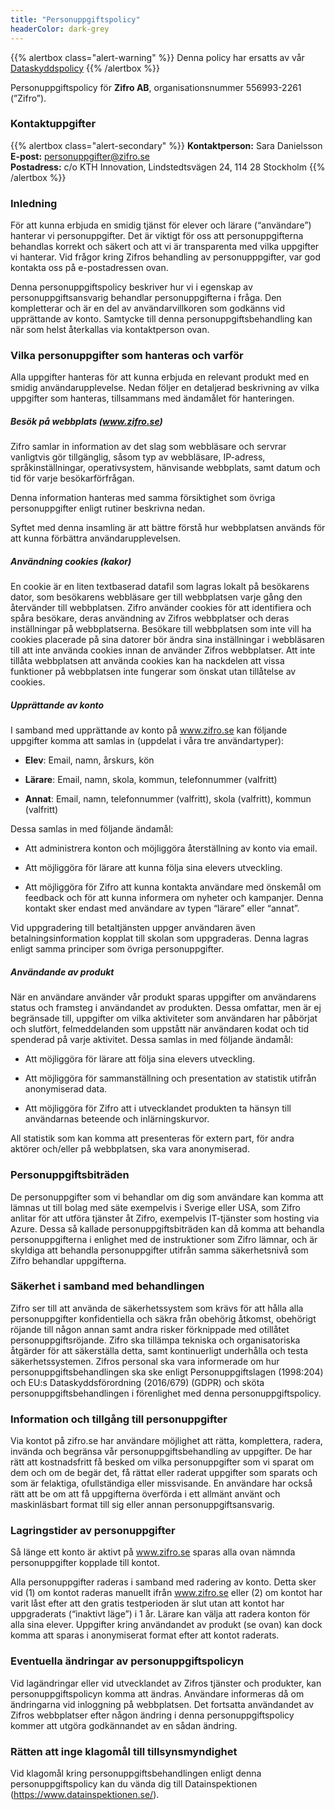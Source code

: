 ```yaml
---
title: "Personuppgiftspolicy"
headerColor: dark-grey
---
```


{{% alertbox class="alert-warning" %}}
Denna policy har ersatts av vår [Dataskyddspolicy](/dataskyddspolicy)
{{% /alertbox %}}

Personuppgiftspolicy för **Zifro AB**, organisationsnummer 556993-2261 (”Zifro”).

### Kontaktuppgifter

{{% alertbox class="alert-secondary" %}}
**Kontaktperson:** Sara Danielsson <br>
**E-post:** <personuppgifter@zifro.se>\
**Postadress:** c/o KTH Innovation, Lindstedtsvägen 24, 114 28 Stockholm
{{% /alertbox %}}

### Inledning

För att kunna erbjuda en smidig tjänst för elever och lärare
(“användare”) hanterar vi personuppgifter. Det är viktigt för
oss att personuppgifterna behandlas korrekt och säkert och att vi är
transparenta med vilka uppgifter vi hanterar. Vid frågor kring Zifros
behandling av personupppgifter, var god kontakta oss på e-postadressen
ovan.

Denna personuppgiftspolicy beskriver hur vi i egenskap av
personuppgiftsansvarig behandlar personuppgifterna i fråga. Den
kompletterar och är en del av användarvillkoren som godkänns vid
upprättande av konto. Samtycke till denna personuppgiftsbehandling kan
när som helst återkallas via kontaktperson ovan.

### Vilka personuppgifter som hanteras och varför

Alla uppgifter hanteras för att kunna erbjuda en relevant produkt med
en smidig användarupplevelse. Nedan följer en detaljerad beskrivning
av vilka uppgifter som hanteras, tillsammans med ändamålet för
hanteringen.

##### Besök på webbplats (www.zifro.se)

Zifro samlar in information av det slag som webbläsare och servrar
vanligtvis gör tillgänglig, såsom typ av webbläsare, IP-adress,
språkinställningar, operativsystem, hänvisande webbplats, samt datum
och tid för varje besökarförfrågan.

Denna information hanteras med samma försiktighet som övriga
personuppgifter enligt rutiner beskrivna nedan.

Syftet med denna insamling är att bättre förstå hur webbplatsen
används för att kunna förbättra användarupplevelsen.

##### Användning cookies (kakor)

En cookie är en liten textbaserad datafil som lagras lokalt på
besökarens dator, som besökarens webbläsare ger till webbplatsen
varje gång den återvänder till webbplatsen. Zifro använder cookies
för att identifiera och spåra besökare, deras användning av Zifros
webbplatser och deras inställningar på webbplatserna. Besökare till
webbplatsen som inte vill ha cookies placerade på sina datorer bör
ändra sina inställningar i webbläsaren till att inte använda cookies
innan de använder Zifros webbplatser. Att inte tillåta webbplatsen att
använda cookies kan ha nackdelen att vissa funktioner på webbplatsen
inte fungerar som önskat utan tillåtelse av cookies.

##### Upprättande av konto

I samband med upprättande av konto på www.zifro.se kan följande
uppgifter komma att samlas in (uppdelat i våra tre användartyper):

- **Elev**: Email, namn, årskurs, kön

- **Lärare**: Email, namn, skola, kommun, telefonnummer (valfritt)

- **Annat**: Email, namn, telefonnummer (valfritt), skola (valfritt), kommun
  (valfritt)

Dessa samlas in med följande ändamål:

- Att administrera konton och möjliggöra återställning av konto via email.

- Att möjliggöra för lärare att kunna följa sina elevers utveckling.

- Att möjliggöra för Zifro att kunna kontakta användare med
  önskemål om feedback och för att kunna informera om nyheter och
  kampanjer. Denna kontakt sker endast med användare av typen “lärare”
  eller “annat”.

Vid uppgradering till betaltjänsten uppger användaren även
betalningsinformation kopplat till skolan som uppgraderas. Denna lagras
enligt samma principer som övriga personuppgifter.

##### Användande av produkt

När en användare använder vår produkt sparas uppgifter om användarens
status och framsteg i användandet av produkten. Dessa omfattar, men är
ej begränsade till, uppgifter om vilka aktiviteter som användaren har
påbörjat och slutfört, felmeddelanden som uppstått när användaren
kodat och tid spenderad på varje aktivitet. Dessa samlas in med följande
ändamål:

- Att möjliggöra för lärare att följa sina elevers utveckling.

- Att möjliggöra för sammanställning och presentation av statistik utifrån
  anonymiserad data.

- Att möjliggöra för Zifro att i utvecklandet produkten ta hänsyn till
  användarnas beteende och inlärningskurvor.

All statistik som kan komma att presenteras för extern part, för andra
aktörer och/eller på webbplatsen, ska vara anonymiserad.

### Personuppgiftsbiträden

De personuppgifter som vi behandlar om dig som användare kan komma att
lämnas ut till bolag med säte exempelvis i Sverige eller USA, som Zifro
anlitar för att utföra tjänster åt Zifro, exempelvis IT-tjänster
som hosting via Azure. Dessa så kallade personuppgiftsbiträden kan då
komma att behandla personuppgifterna i enlighet med de instruktioner som
Zifro lämnar, och är skyldiga att behandla personuppgifter utifrån
samma säkerhetsnivå som Zifro behandlar uppgifterna.

### Säkerhet i samband med behandlingen

Zifro ser till att använda de säkerhetssystem som krävs för att
hålla alla personuppgifter konfidentiella och säkra från obehörig
åtkomst, obehörigt röjande till någon annan samt andra risker
förknippade med otillåtet personuppgiftsröjande. Zifro ska tillämpa
tekniska och organisatoriska åtgärder för att säkerställa detta,
samt kontinuerligt underhålla och testa säkerhetssystemen. Zifros
personal ska vara informerade om hur personuppgiftsbehandlingen ska ske
enligt Personuppgiftslagen (1998:204) och EU:s Dataskyddsförordning
(2016/679) (GDPR) och sköta personuppgiftsbehandlingen i förenlighet
med denna personuppgiftspolicy.

### Information och tillgång till personuppgifter

Via kontot på zifro.se har användare möjlighet att rätta,
komplettera, radera, invända och begränsa vår personuppgiftsbehandling
av uppgifter. De har rätt att kostnadsfritt få besked om vilka
personuppgifter som vi sparat om dem och om de begär det, få rättat
eller raderat uppgifter som sparats och som är felaktiga, ofullständiga
eller missvisande. En användare har också rätt att be om att få
uppgifterna överförda i ett allmänt använt och maskinläsbart format
till sig eller annan personuppgiftsansvarig.

### Lagringstider av personuppgifter

Så länge ett konto är aktivt på www.zifro.se sparas alla ovan nämnda
personuppgifter kopplade till kontot.

Alla personuppgifter raderas i samband med radering av konto. Detta sker
vid (1) om kontot raderas manuellt ifrån www.zifro.se eller (2) om kontot
har varit låst efter att den gratis testperioden är slut utan att kontot
har uppgraderats (“inaktivt läge”) i 1 år. Lärare kan välja att
radera konton för alla sina elever. Uppgifter kring användandet av
produkt (se ovan) kan dock komma att sparas i anonymiserat format efter
att kontot raderats.

### Eventuella ändringar av personuppgiftspolicyn

Vid lagändringar eller vid utvecklandet av Zifros tjänster och
produkter, kan personuppgiftspolicyn komma att ändras. Användare
informeras då om ändringarna vid inloggning på webbplatsen. Det
fortsatta användandet av Zifros webbplatser efter någon ändring
i denna personuppgiftspolicy kommer att utgöra godkännandet av en
sådan ändring.

### Rätten att inge klagomål till tillsynsmyndighet

Vid klagomål kring personuppgiftsbehandlingen enligt denna
personuppgiftspolicy kan du vända dig till Datainspektionen
(<https://www.datainspektionen.se/>).
